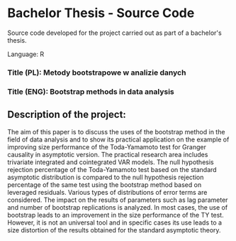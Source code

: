 # Bachelor Thesis - Source Code

Source code developed for the project carried out as part of a bachelor's thesis.

Language: R

### Title (PL): Metody bootstrapowe w analizie danych
### Title (ENG): Bootstrap methods in data analysis

## Description of the project:

The aim of this paper is to discuss the uses of the bootstrap method in the field of data analysis and to show its practical application on the example of improving size performance of the Toda-Yamamoto test for Granger causality in asymptotic version. The practical research area includes trivariate integrated and cointegrated VAR models. The null hypothesis rejection percentage of the Toda-Yamamoto test based on the standard asymptotic distribution is compared to the null hypothesis rejection percentage of the same test using the bootstrap method based on leveraged residuals. Various types of distributions of error terms are considered. The impact on the results of parameters such as lag parameter and number of bootstrap replications is analyzed. In most cases, the use of bootstrap leads to an improvement in the size performance of the TY test. However, it is not an universal tool and in specific cases its use leads to a size distortion of the results obtained for the standard asymptotic theory.

